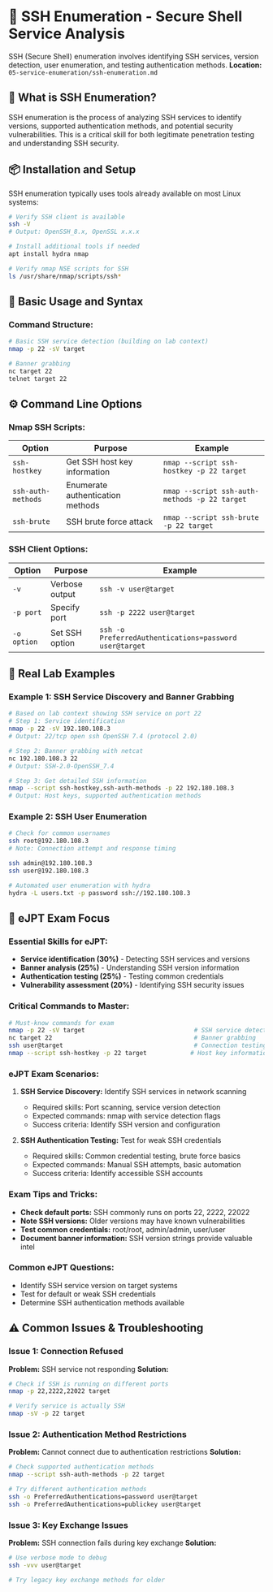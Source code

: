 # 🔧 SSH Enumeration - Secure Shell Service Analysis

SSH (Secure Shell) enumeration involves identifying SSH services, version detection, user enumeration, and testing authentication methods.
**Location:** `05-service-enumeration/ssh-enumeration.md`

## 🎯 What is SSH Enumeration?

SSH enumeration is the process of analyzing SSH services to identify versions, supported authentication methods, and potential security vulnerabilities. This is a critical skill for both legitimate penetration testing and understanding SSH security.

## 📦 Installation and Setup

SSH enumeration typically uses tools already available on most Linux systems:

```bash
# Verify SSH client is available
ssh -V
# Output: OpenSSH_8.x, OpenSSL x.x.x

# Install additional tools if needed
apt install hydra nmap

# Verify nmap NSE scripts for SSH
ls /usr/share/nmap/scripts/ssh*
```

## 🔧 Basic Usage and Syntax

### Command Structure:
```bash
# Basic SSH service detection (building on lab context)
nmap -p 22 -sV target

# Banner grabbing
nc target 22
telnet target 22
```

## ⚙️ Command Line Options

### Nmap SSH Scripts:
| Option | Purpose | Example |
|--------|---------|---------|
| `ssh-hostkey` | Get SSH host key information | `nmap --script ssh-hostkey -p 22 target` |
| `ssh-auth-methods` | Enumerate authentication methods | `nmap --script ssh-auth-methods -p 22 target` |
| `ssh-brute` | SSH brute force attack | `nmap --script ssh-brute -p 22 target` |

### SSH Client Options:
| Option | Purpose | Example |
|--------|---------|---------|
| `-v` | Verbose output | `ssh -v user@target` |
| `-p port` | Specify port | `ssh -p 2222 user@target` |
| `-o option` | Set SSH option | `ssh -o PreferredAuthentications=password user@target` |

## 🧪 Real Lab Examples

### Example 1: SSH Service Discovery and Banner Grabbing
```bash
# Based on lab context showing SSH service on port 22
# Step 1: Service identification  
nmap -p 22 -sV 192.180.108.3
# Output: 22/tcp open ssh OpenSSH 7.4 (protocol 2.0)

# Step 2: Banner grabbing with netcat
nc 192.180.108.3 22
# Output: SSH-2.0-OpenSSH_7.4

# Step 3: Get detailed SSH information
nmap --script ssh-hostkey,ssh-auth-methods -p 22 192.180.108.3
# Output: Host keys, supported authentication methods
```

### Example 2: SSH User Enumeration
```bash
# Check for common usernames
ssh root@192.180.108.3
# Note: Connection attempt and response timing

ssh admin@192.180.108.3
ssh user@192.180.108.3

# Automated user enumeration with hydra
hydra -L users.txt -p password ssh://192.180.108.3
```

## 🎯 eJPT Exam Focus

### Essential Skills for eJPT:
- **Service identification (30%)** - Detecting SSH services and versions
- **Banner analysis (25%)** - Understanding SSH version information
- **Authentication testing (25%)** - Testing common credentials
- **Vulnerability assessment (20%)** - Identifying SSH security issues

### Critical Commands to Master:
```bash
# Must-know commands for exam
nmap -p 22 -sV target                              # SSH service detection
nc target 22                                       # Banner grabbing  
ssh user@target                                    # Connection testing
nmap --script ssh-hostkey -p 22 target            # Host key information
```

### eJPT Exam Scenarios:
1. **SSH Service Discovery:** Identify SSH services in network scanning
   - Required skills: Port scanning, service version detection
   - Expected commands: nmap with service detection flags
   - Success criteria: Identify SSH version and configuration

2. **SSH Authentication Testing:** Test for weak SSH credentials
   - Required skills: Common credential testing, brute force basics
   - Expected commands: Manual SSH attempts, basic automation
   - Success criteria: Identify accessible SSH accounts

### Exam Tips and Tricks:
- **Check default ports:** SSH commonly runs on ports 22, 2222, 22022
- **Note SSH versions:** Older versions may have known vulnerabilities
- **Test common credentials:** root/root, admin/admin, user/user
- **Document banner information:** SSH version strings provide valuable intel

### Common eJPT Questions:
- Identify SSH service version on target systems
- Test for default or weak SSH credentials
- Determine SSH authentication methods available

## ⚠️ Common Issues & Troubleshooting

### Issue 1: Connection Refused
**Problem:** SSH service not responding
**Solution:**
```bash
# Check if SSH is running on different ports
nmap -p 22,2222,22022 target

# Verify service is actually SSH
nmap -sV -p 22 target
```

### Issue 2: Authentication Method Restrictions
**Problem:** Cannot connect due to authentication restrictions
**Solution:**
```bash
# Check supported authentication methods
nmap --script ssh-auth-methods -p 22 target

# Try different authentication methods
ssh -o PreferredAuthentications=password user@target
ssh -o PreferredAuthentications=publickey user@target
```

### Issue 3: Key Exchange Issues
**Problem:** SSH connection fails during key exchange
**Solution:**
```bash
# Use verbose mode to debug
ssh -vvv user@target

# Try legacy key exchange methods for older
